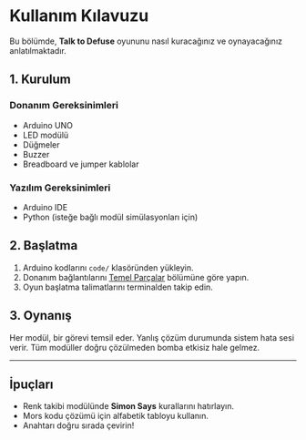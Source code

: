 # Kullanım Kılavuzu

Bu bölümde, **Talk to Defuse** oyununu nasıl kuracağınız ve oynayacağınız anlatılmaktadır.

## 1. Kurulum

### Donanım Gereksinimleri
- Arduino UNO
- LED modülü
- Düğmeler
- Buzzer
- Breadboard ve jumper kablolar

### Yazılım Gereksinimleri
- Arduino IDE
- Python (isteğe bağlı modül simülasyonları için)

## 2. Başlatma

1. Arduino kodlarını `code/` klasöründen yükleyin.
2. Donanım bağlantılarını [Temel Parçalar](temelparcalar.md) bölümüne göre yapın.
3. Oyun başlatma talimatlarını terminalden takip edin.

## 3. Oynanış

Her modül, bir görevi temsil eder. Yanlış çözüm durumunda sistem hata sesi verir. Tüm modüller doğru çözülmeden bomba etkisiz hale gelmez.

---

## İpuçları

- Renk takibi modülünde **Simon Says** kurallarını hatırlayın.
- Mors kodu çözümü için alfabetik tabloyu kullanın.
- Anahtarı doğru sırada çevirin!



